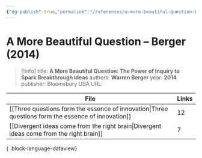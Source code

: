 ```yaml
---
{"dg-publish":true,"permalink":"/references/a-more-beautiful-question-berger-2014/"}
---
```



# A More Beautiful Question – Berger (2014)

> [!info]
> title: **A More Beautiful Question: The Power of Inquiry to Spark Breakthrough Ideas**
> authors: **Warren Berger**
> year: **2014**
> publisher: Bloomsbury USA
> URL: 



| File                                                                                                  | Links |
| ----------------------------------------------------------------------------------------------------- | ----- |
| [[Three questions form the essence of innovation\|Three questions form the essence of innovation]] | 12    |
| [[Divergent ideas come from the right brain\|Divergent ideas come from the right brain]]           | 7     |

{ .block-language-dataview}